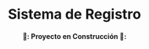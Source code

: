<h1 align="center"> Sistema de Registro </h1>

<h4 align="center">
  🚧: Proyecto en Construcción 🚧:
</h4>
